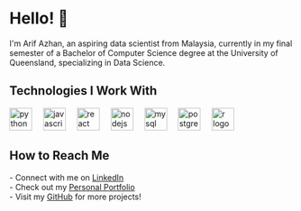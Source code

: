 <h1 align="left">Hello! 👋 </h1>

<p align="left">I'm Arif Azhan, an aspiring data scientist from Malaysia, currently in my final semester of a Bachelor of Computer Science degree at the University of Queensland, specializing in Data Science.</p>


###

<h2 align="left">Technologies I Work With</h2>

<div align="left">
  <img src="https://cdn.jsdelivr.net/gh/devicons/devicon/icons/python/python-original.svg" height="40" alt="python logo" />
  <img width="12" />
  <img src="https://cdn.jsdelivr.net/gh/devicons/devicon/icons/javascript/javascript-original.svg" height="40" alt="javascript logo" />
  <img width="12" />
  <img src="https://cdn.jsdelivr.net/gh/devicons/devicon/icons/react/react-original.svg" height="40" alt="react logo" />
  <img width="12" />
  <img src="https://cdn.jsdelivr.net/gh/devicons/devicon/icons/nodejs/nodejs-original.svg" height="40" alt="nodejs logo" />
  <img width="12" />
  <img src="https://cdn.jsdelivr.net/gh/devicons/devicon/icons/mysql/mysql-original.svg" height="40" alt="mysql logo" />
  <img width="12" />
  <img src="https://cdn.jsdelivr.net/gh/devicons/devicon/icons/postgresql/postgresql-original.svg" height="40" alt="postgresql logo" />
  <img width="12" />
  <img src="https://cdn.jsdelivr.net/gh/devicons/devicon/icons/r/r-original.svg" height="40" alt="r logo" />
  <img width="12" />
</div>

###


###

<h2 align="left">How to Reach Me</h2>

<p align="left">
- Connect with me on <a href="[https://www.linkedin.com/in/arifazhanhazlan/](https://www.linkedin.com/in/arif-azhan-hazlan-b72b34243/)">LinkedIn</a> <br/>
- Check out my <a href="https://arif-azhan.github.io/">Personal Portfolio</a> <br/>
- Visit my <a href="https://github.com/arifazhanhazlan">GitHub</a> for more projects!
</p>
